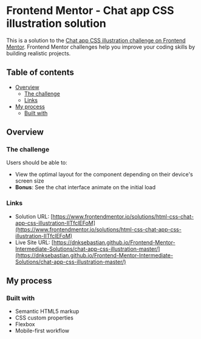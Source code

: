 # Frontend Mentor - Chat app CSS illustration solution

This is a solution to the [Chat app CSS illustration challenge on Frontend Mentor](https://www.frontendmentor.io/challenges/chat-app-css-illustration-O5auMkFqY). Frontend Mentor challenges help you improve your coding skills by building realistic projects. 

## Table of contents

- [Overview](#overview)
  - [The challenge](#the-challenge)
  - [Links](#links)
- [My process](#my-process)
  - [Built with](#built-with)

## Overview

### The challenge

Users should be able to:

- View the optimal layout for the component depending on their device's screen size
- **Bonus**: See the chat interface animate on the initial load

### Links

- Solution URL: [https://www.frontendmentor.io/solutions/html-css-chat-app-css-illustration-IITfclEFoM](https://www.frontendmentor.io/solutions/html-css-chat-app-css-illustration-IITfclEFoM)
- Live Site URL: [https://dnksebastian.github.io/Frontend-Mentor-Intermediate-Solutions/chat-app-css-illustration-master/](https://dnksebastian.github.io/Frontend-Mentor-Intermediate-Solutions/chat-app-css-illustration-master/)

## My process

### Built with

- Semantic HTML5 markup
- CSS custom properties
- Flexbox
- Mobile-first workflow